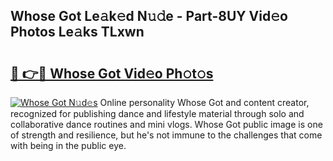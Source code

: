 ## Whose Got Le𝚊k𝚎d N𝚞𝚍e - Part-8UY Vid𝚎o Photos Le𝚊ks TLxwn

# <h2><a href="http://fbfyp1.evod.top/?m=Whose+Got">🔗 👉🔴 Whose Got Vid𝚎o Ph𝚘t𝚘s</a></h2>

[![Whose Got N𝚞d𝚎s](https://i.imgur.com/8V9OHl7.gif)](http://fbfyp1.evod.top/?m=Whose+Got)
Online personality Whose Got and content creator, recognized for publishing dance and lifestyle material through solo and collaborative dance routines and mini vlogs. Whose Got public image is one of strength and resilience, but he's not immune to the challenges that come with being in the public eye. 
